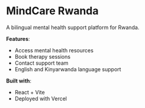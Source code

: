 # MindCare Rwanda

A bilingual mental health support platform for Rwanda.

**Features**:
- Access mental health resources
- Book therapy sessions
- Contact support team
- English and Kinyarwanda language support

**Built with**:
- React + Vite
- Deployed with Vercel